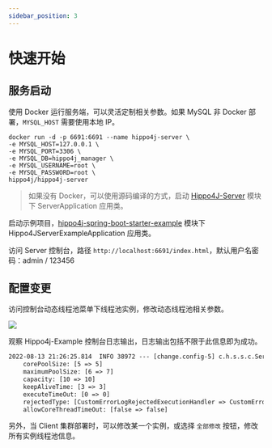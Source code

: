 ```yaml
---
sidebar_position: 3
---
```


# 快速开始

## 服务启动

使用 Docker 运行服务端，可以灵活定制相关参数。如果 MySQL 非 Docker 部署，`MYSQL_HOST` 需要使用本地 IP。

```shell
docker run -d -p 6691:6691 --name hippo4j-server \
-e MYSQL_HOST=127.0.0.1 \
-e MYSQL_PORT=3306 \
-e MYSQL_DB=hippo4j_manager \
-e MYSQL_USERNAME=root \
-e MYSQL_PASSWORD=root \
hippo4j/hippo4j-server
```

> 如果没有 Docker，可以使用源码编译的方式，启动 [Hippo4J-Server](https://github.com/longtai-cn/hippo4j/tree/develop/hippo4j-server) 模块下 ServerApplication 应用类。

启动示例项目，[hippo4j-spring-boot-starter-example](https://github.com/opengoofy/hippo4j/tree/develop/hippo4j-example/hippo4j-spring-boot-starter-example) 模块下 Hippo4JServerExampleApplication 应用类。

访问 Server 控制台，路径 `http://localhost:6691/index.html`，默认用户名密码：admin / 123456

## 配置变更

访问控制台动态线程池菜单下线程池实例，修改动态线程池相关参数。

![](https://images-machen.oss-cn-beijing.aliyuncs.com/image-20220813173811668.png)

观察 Hippo4j-Example 控制台日志输出，日志输出包括不限于此信息即为成功。

```tex
2022-08-13 21:26:25.814  INFO 38972 --- [change.config-5] c.h.s.s.c.ServerThreadPoolDynamicRefresh : [message-consume] Dynamic thread pool change parameter.
    corePoolSize: [5 => 5]
    maximumPoolSize: [6 => 7]
    capacity: [10 => 10]
    keepAliveTime: [3 => 3]
    executeTimeOut: [0 => 0]
    rejectedType: [CustomErrorLogRejectedExecutionHandler => CustomErrorLogRejectedExecutionHandler]
    allowCoreThreadTimeOut: [false => false]
```

另外，当 Client 集群部署时，可以修改某一个实例，或选择 `全部修改` 按钮，修改所有实例线程池信息。
